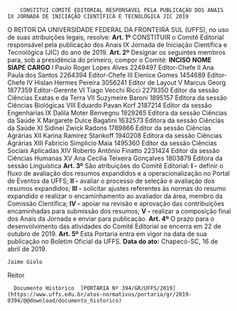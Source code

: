         CONSTITUI COMITÊ EDITORIAL RESPONSÁVEL PELA PUBLICAÇÃO DOS ANAIS IX JORNADA DE INICIAÇÃO CIENTÍFICA E TECNOLÓGICA JIC 2019  

 O REITOR DA UNIVERSIDADE FEDERAL DA FRONTEIRA SUL (UFFS), no uso de suas atribuições legais, resolve:   **Art. 1º**  CONSTITUIR o Comitê Editorial responsável pela publicação dos Anais IX Jornada de Iniciação Científica e Tecnológica (JIC) do ano de 2019.   **Art. 2º**  Designar os seguintes membros para, sob a presidência do primeiro, compor o Comitê:     **INCISO**   **NOME**   **SIAPE**   **CARGO**     I   Paulo Roger Lopes Alves   2249497   Editor-Chefe     II   Ana Paula dos Santos   2264394   Editor-Chefe     III   Elenice Gomes   1454689   Editor-Chefe     IV   Hislan Hermes Pereira   3056241   Editor de Layout     V   Marcus Georg   1877359   Editor-Gerente     VI   Tiago Vecchi Ricci   2279350   Editor da sessão Ciências Exatas e da Terra     VII   Suzymeire Baroni   1895157   Editora da sessão Ciências Biológicas     VIII   Eduardo Pavan Korf   2187214   Editor da sessão Engenharias     IX   Dalila Moter Benvegnu   1929265   Editora da sessão Ciências da Saúde     X   Margarete Dulce Bagatini   1632573   Editora da sessão Ciências da Saúde     XI   Sidinei Zwick Radons   1789866   Editor da sessão Ciências Agrárias     XII   Karina Ramirez Starikoff   1940208   Editora da sessão Ciências Agrárias     XIII   Fabricio Simplicio Maia   1495360   Editor da sessão Ciências Sociais Aplicadas     XIV   Roberto Antônio Finatto   2231424   Editor da sessão Ciências Humanas     XV   Ana Cecília Teixeira Gonçalves   1803879   Editora da sessão Linguística       **Art. 3º**  São atribuições do Comitê Editorial: **I -**  definir o fluxo de avaliação dos resumos expandidos e a operacionalização no Portal de Eventos da UFFS; **II -**  avaliar o processo de seleção e avaliação dos resumos expandidos; **III -**  solicitar ajustes referentes às normas do resumo expandido e realizar o encaminhamento ao avaliador da área, membro da Comissão Científica; **IV -**  apoiar na revisão e aprovação das contribuições encaminhadas para submissão dos resumos; **V -**  realizar a composição final dos Anais da Jornada e enviar para publicação.   **Art. 4º**  O prazo para o desenvolvimento das atividades do Comitê Editorial se encerra em 22 de outubro de 2019.   **Art. 5º**  Esta Portaria entra em vigor na data de sua publicação no Boletim Oficial da UFFS.        **Data do ato:** Chapecó-SC, 16 de abril de 2019.   
 

    Jaime Giolo   
 Reitor 

      Documento Histórico  [PORTARIA Nº 394/GR/UFFS/2019](https://www.uffs.edu.br/atos-normativos/portaria/gr/2019-0394/@@download/documento_historico)     
      
